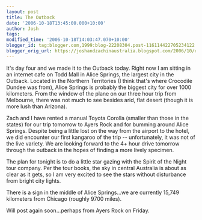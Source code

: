 ```yaml
---
layout: post
title: The Outback
date: '2006-10-18T13:45:00.000+10:00'
author: Josh
tags: 
modified_time: '2006-10-18T14:03:47.070+10:00'
blogger_id: tag:blogger.com,1999:blog-22208304.post-116114422705234122
blogger_orig_url: https://joshandzachinaustralia.blogspot.com/2006/10/outback.html
---
```


It's day four and we made it to the Outback today. Right now I am sitting in an internet cafe on Todd Mall in Alice Springs, the largest city in the Outback. Located in the Northern Territories (I think that's where Crocodile Dundee was from), Alice Springs is probably the biggest city for over 1000 kilometers. From the window of the plane on our three hour trip from Melbourne, there was not much to see besides arid, flat desert (though it is more lush than Arizona).  
  
Zach and I have rented a manual Toyota Corolla (smaller than those in the states) for our trip tomorrow to Ayers Rock and for bumming around Alice Springs. Despite being a little lost on the way from the airport to the hotel, we did encounter our first kangaroo of the trip -- unfortunately, it was not of the live variety. We are looking forward to the 4+ hour drive tomorrow through the outback in the hopes of finding a more lively specimen.  
  
The plan for tonight is to do a little star gazing with the Spirit of the Night tour company. Per the tour books, the sky in central Australia is about as clear as it gets, so I am very excited to see the stars without disturbance from bright city lights.  
  
There is a sign in the middle of Alice Springs...we are currently 15,749 kilometers from Chicago (roughly 9700 miles).  
  
Will post again soon...perhaps from Ayers Rock on Friday.